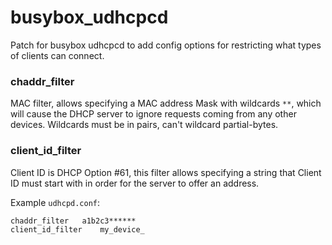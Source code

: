 # busybox_udhcpcd
Patch for busybox udhcpcd to add config options for restricting what types of clients can connect.

### chaddr_filter
MAC filter, allows specifying a MAC address Mask with wildcards `**`, which will cause the DHCP server to ignore requests coming from any other devices. Wildcards must be in pairs, can't wildcard partial-bytes.

### client_id_filter
Client ID is DHCP Option #61, this filter allows specifying a string that Client ID must start with in order for the server to offer an address.

Example `udhcpd.conf`:
```
chaddr_filter	a1b2c3******
client_id_filter	my_device_
```
